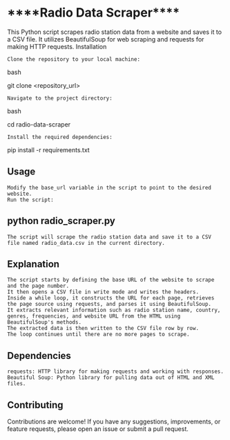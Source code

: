 <h1>****Radio Data Scraper****</h1>

This Python script scrapes radio station data from a website and saves it to a CSV file. It utilizes BeautifulSoup for web scraping and requests for making HTTP requests.
Installation

    Clone the repository to your local machine:

bash

git clone <repository_url>

    Navigate to the project directory:

bash

cd radio-data-scraper

    Install the required dependencies:

pip install -r requirements.txt

<h2>Usage</h2>

    Modify the base_url variable in the script to point to the desired website.
    Run the script:

<h2>python radio_scraper.py</h2>

    The script will scrape the radio station data and save it to a CSV file named radio_data.csv in the current directory.

<h2>Explanation</h2>

    The script starts by defining the base URL of the website to scrape and the page number.
    It then opens a CSV file in write mode and writes the headers.
    Inside a while loop, it constructs the URL for each page, retrieves the page source using requests, and parses it using BeautifulSoup.
    It extracts relevant information such as radio station name, country, genres, frequencies, and website URL from the HTML using BeautifulSoup's methods.
    The extracted data is then written to the CSV file row by row.
    The loop continues until there are no more pages to scrape.

<h2>Dependencies</h2>

    requests: HTTP library for making requests and working with responses.
    Beautiful Soup: Python library for pulling data out of HTML and XML files.

<h2>Contributing</h2>

Contributions are welcome! If you have any suggestions, improvements, or feature requests, please open an issue or submit a pull request.
